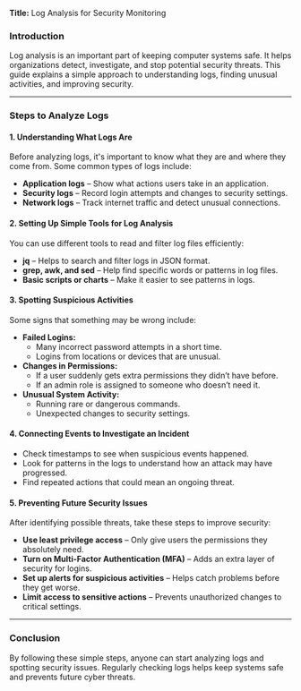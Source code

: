 **Title:** Log Analysis for Security Monitoring

### **Introduction**
Log analysis is an important part of keeping computer systems safe. It helps organizations detect, investigate, and stop potential security threats. This guide explains a simple approach to understanding logs, finding unusual activities, and improving security.

---

### **Steps to Analyze Logs**
#### **1. Understanding What Logs Are**
Before analyzing logs, it's important to know what they are and where they come from. Some common types of logs include:
- **Application logs** – Show what actions users take in an application.
- **Security logs** – Record login attempts and changes to security settings.
- **Network logs** – Track internet traffic and detect unusual connections.

#### **2. Setting Up Simple Tools for Log Analysis**
You can use different tools to read and filter log files efficiently:
- **jq** – Helps to search and filter logs in JSON format.
- **grep, awk, and sed** – Help find specific words or patterns in log files.
- **Basic scripts or charts** – Make it easier to see patterns in logs.

#### **3. Spotting Suspicious Activities**
Some signs that something may be wrong include:
- **Failed Logins:**
  - Many incorrect password attempts in a short time.
  - Logins from locations or devices that are unusual.
- **Changes in Permissions:**
  - If a user suddenly gets extra permissions they didn’t have before.
  - If an admin role is assigned to someone who doesn’t need it.
- **Unusual System Activity:**
  - Running rare or dangerous commands.
  - Unexpected changes to security settings.

#### **4. Connecting Events to Investigate an Incident**
- Check timestamps to see when suspicious events happened.
- Look for patterns in the logs to understand how an attack may have progressed.
- Find repeated actions that could mean an ongoing threat.

#### **5. Preventing Future Security Issues**
After identifying possible threats, take these steps to improve security:
- **Use least privilege access** – Only give users the permissions they absolutely need.
- **Turn on Multi-Factor Authentication (MFA)** – Adds an extra layer of security for logins.
- **Set up alerts for suspicious activities** – Helps catch problems before they get worse.
- **Limit access to sensitive actions** – Prevents unauthorized changes to critical settings.

---

### **Conclusion**
By following these simple steps, anyone can start analyzing logs and spotting security issues. Regularly checking logs helps keep systems safe and prevents future cyber threats.


